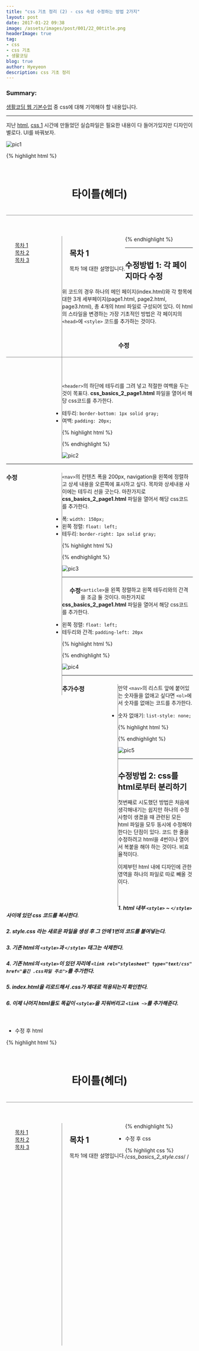 ```yaml
---
title: "css 기초 정리 (2) - css 속성 수정하는 방법 2가지"
layout: post
date: 2017-01-22 09:38
image: /assets/images/post/001/22_00title.png
headerImage: true
tag:
- css
- css 기초
- 생활코딩
blog: true
author: Hyeyeon
description: css 기초 정리
---
```


### Summary:

[생활코딩 웹 기본수업](https://opentutorials.org/course/1688/9351) 중 css에 대해 기억해야 할 내용입니다.

---

지난 [html](https://imyeonn.github.io/2017/01/18/html-%EA%B8%B0%EC%B4%88-%EC%A0%95%EB%A6%AC.html), [css 1](https://imyeonn.github.io/2017/01/19/css-%EA%B8%B0%EC%B4%88-%EC%A0%95%EB%A6%AC-(1)-css-%EA%B8%B0%EB%B3%B8-%EC%84%B8%ED%8C%85,-%EB%B0%95%EC%8A%A4%EB%AA%A8%EB%8D%B8,-margin,-padding.html) 시간에 만들었던 실습파일은 필요한 내용이 다 들어가있지만 디자인이 별로다. UI를 바꿔보자.

![pic1](/assets/images/post/001/22_01.png)

{% highlight html %}
<!DOCTYPE html>
<html>
  <head>
    <meta charset="utf-8">
    <title></title>
  </head>
  <body>
    <!-- 페이지 제목 부분 -->
    <header>
      <h1>타이틀(헤더)</h1>
    </header>
    <!-- 페이지 목차 내용 -->
    <nav>
      <ol>
        <li><a href="css_basics_2_page1.html">목차 1</a></li>
        <li><a href="css_basics_2_page2.html">목차 2</a></li>
        <li><a href="css_basics_2_page3.html">목차 3</a></li>
      </ol>
    </nav>
    <!-- 각 목차에 대한 상세 내용 -->
    <article>
      <h2>목차 1</h2>
      목차 1에 대한 설명입니다.
    </article>
  </body>
</html>
{% endhighlight %}

---

## 수정방법 1: 각 페이지마다 수정

위 코드의 경우 하나의 메인 페이지(index.html)와 각 항목에 대한 3개 세부페이지(page1.html, page2.html, page3.html), 총 4개의 html 파일로 구성되어 있다. 이 html의 스타일을 변경하는 가장 기초적인 방법은 각 페이지의 `<head>`에 `<style>` 코드를 추가하는 것이다.


### <header> 수정

`<header>`의 하단에 테두리를 그려 넣고 적절한 여백을 두는 것이 목표다. **css_basics_2_page1.html** 파일을 열어서 해당 css코드를 추가한다.

* 테두리: `border-bottom: 1px solid gray;`
* 여백: `padding: 20px;`

{% highlight html %}
<!-- <header> 꾸미기 -->
<style>
header {
  border-bottom: 1px solid gray;
  padding: 20px;
}
</style>
{% endhighlight %}

![pic2](/assets/images/post/001/22_02.png)

---

### <nav> 수정

`<nav>`의 컨텐츠 폭을 200px, navigation을 왼쪽에 정렬하고 상세 내용을 오른쪽에 표시하고 싶다. 목차와 상세내용 사이에는 테두리 선을 긋는다. 마찬가지로 **css_basics_2_page1.html** 파일을 열어서 해당 css코드를 추가한다.

* 폭: `width: 150px;`
* 왼쪽 정렬: `float: left;`
* 테두리: `border-right: 1px solid gray;`

{% highlight html %}
<!-- <nav> 꾸미기 -->
<style>
nav {
  width: 150px;
  float: left;
  border-right: 1px solid gray;
  height: 600px;
}
</style>
{% endhighlight %}

![pic3](/assets/images/post/001/22_03.png)

---

### <article> 수정

`<article>`을 왼쪽 정렬하고 왼쪽 테두리와의 간격을 조금 둘 것이다. 마찬가지로 **css_basics_2_page1.html** 파일을 열어서 해당 css코드를 추가한다.

* 왼쪽 정렬: `float: left;`
* 테두리와 간격: `padding-left: 20px`

{% highlight html %}
<!-- <article> 꾸미기 -->
<style>
article {
  float: left;
  padding-left: 20px;
}
</style>
{% endhighlight %}

![pic4](/assets/images/post/001/22_04.png)

---

### <nav> 추가수정

만약 `<nav>`의 리스트 앞에 붙어있는 숫자들을 없애고 싶다면 `<ol>`에서 숫자를 없애는 코드를 추가한다.

* 숫자 없애기: `list-style: none;`

{% highlight html %}
<style>
nav ol{
  list-style: none;
}
</style>
{% endhighlight %}

![pic5](/assets/images/post/001/22_05.png)

---

## 수정방법 2: css를 html로부터 분리하기

첫번째로 시도했던 방법은 처음에 생각해내기는 쉽지만 하나의 수정사항이 생겼을 때 관련된 모든 html 파일을 모두 동시에 수정해야 한다는 단점이 있다. 코드 한 줄을 수정하려고 html을 4번이나 열어서 복붙을 해야 하는 것이다. 비효율적이다.

이제부턴 html 내에 디자인에 관한 영역을 하나의 파일로 따로 빼올 것이다.

<br>

##### 1. html 내부 `<style>` ~ `</style>` 사이에 있던 css 코드를 복사한다.

##### 2. **style.css** 라는 새로운 파일을 생성 후 그 안에 1번의 코드를 붙여넣는다.

##### 3. 기존 html의 `<style>`과 `</style>` 태그는 삭제한다.

##### 4. 기존 html의 `<style>`이 있던 자리에 `<link rel="stylesheet" type="text/css" href="옮긴 .css파일 주소">`를 추가한다.

##### 5. index.html을 리로드해서 .css가 제대로 적용되는지 확인한다.

##### 6. 이제 나머지 html들도 똑같이 `<style>`을 지워버리고 `<link ~>`를 추가해준다.

<br>

* 수정 후 html

{% highlight html %}
<!-- css_basics_2_page1.html -->
<!DOCTYPE html>
<html>
  <head>
    <meta charset="utf-8">
    <link rel="stylesheet" type="text/css" href="css_basics_2_style.css">
    <title></title>
  </head>
  <body>
    <header>
      <h1>타이틀(헤더)</h1>
    </header>
    <nav>
      <ol>
        <li><a href="/css_basics_2_page1.html">목차 1</a></li>
        <li><a href="/css_basics_2_page2.html">목차 2</a></li>
        <li><a href="/css_basics_2_page3.html">목차 3</a></li>
      </ol>
    </nav>
    <article>
      <h2>목차 1</h2>
      목차 1에 대한 설명입니다.
    </article>
  </body>
</html>
{% endhighlight %}

<br>

* 수정 후 css

{% highlight css %}
/*css_basics_2_style.css*/
/*<style> 안 코드만 빼옴.*/
header {
  border-bottom: 1px solid gray;
  padding: 20px;
}
nav {
  width: 150px;
  float: left;
  border-right: 1px solid gray;
  height: 600px;
}
nav ol{
  list-style: none;
}
article {
  float: left;
  padding-left: 20px;
}
{% endhighlight %}

![pic6](/assets/images/post/001/22_06.png)

---

### 왜 이 방법이 좋을까?

변경사항이 생겼을 때 각 html마다 들어가서 스타일을 바꿀 필요가 없다. **.css** 에 접속한 뒤 스타일 속성을 단 한번만 변경하면 모든 html에 변경사항이 적용된다. 훨씬 편하다. 아 그래서 내 블로그도 **.sass** 폴더가 따로 있던 거구나.

또한 중복되는 코드를 한 번으로 퉁치는 것이기 때문에 데이터 저장 용량 부담도 덜하게 된다는 장점도 있다.

---
